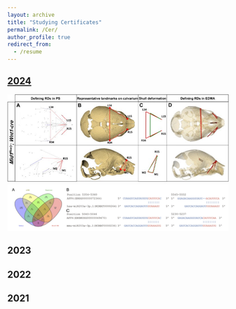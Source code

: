 ```yaml
---
layout: archive
title: "Studying Certificates"
permalink: /Cer/
author_profile: true
redirect_from:
  - /resume
---
```



<div class="rounded-border-box">
    <h2><a href="https://www.zhihu.com/">2024</a></h2>
  <div class="image-container">
      <img src="/images/publications/paper2/paper2_main.jpg" alt="Image 1" >
      <img src="/images/publications/paper1/result1.png" alt="Image 2">
  </div>
</div>



<div class="image-container">
    <h2>2023</h2>

</div>


<div class="rounded-border-box">
    <h2>2022</h2>

</div>


<div class="rounded-border-box">
    <h2>2021</h2>

</div>

